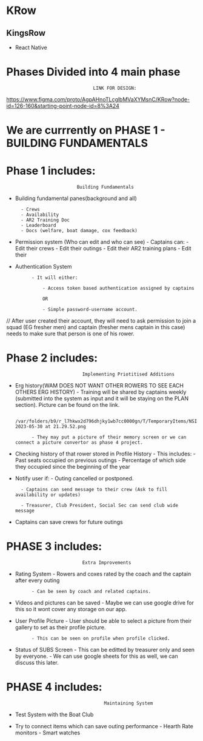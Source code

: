 # KRow
## KingsRow
- React Native



#       Phases Divided into 4 main phase



                                    LINK FOR DESIGN:
https://www.figma.com/proto/AgpAHnoTLcglbMVaXYMsnC/KRow?node-id=126-160&starting-point-node-id=8%3A24 








# We are currrently on PHASE 1 - BUILDING FUNDAMENTALS

                                       
                                       
                                       









                                       
#                   Phase 1 includes:
                              Building Fundamentals






- Building fundamental panes(background and all)

                        
        - Crews
        - Availability
        - AR2 Training Doc
        - Leaderboard
        - Docs (welfare, boat damage, cox feedback)




    
    
- Permission system (Who can edit and who can see)
        - Captains can:
            - Edit their crews
            - Edit their outings
            - Edit their AR2 training plans
            - Edit their


            


        
- Authentication System

            - It will either:
            
                - Access token based authentication assigned by captains
                
                OR
                
                - Simple password-username account.
                
                
// After user created their account, they will need to ask permission to join a squad (EG fresher men) and captain (fresher mens captain in this case) needs to make sure that person is one of his rower. 







                                  
                                  
                                  
                                  
                                    
                                    
#                        Phase 2 includes:
                                Implementing Priotitised Additions






- Erg history(WAM DOES NOT WANT OTHER ROWERS TO SEE EACH OTHERS ERG HISTORY)
            - Training will be shared by captains weekly (submitted into the system as input and it will be staying on the PLAN section). Picture can be found on the link. 
            
                            /var/folders/b9/r_l7hkwx2d796dhjky1wb7cc0000gn/T/TemporaryItems/NSIRD_screencaptureui_Z7AgdB/Screenshot 2023-05-30 at 21.29.52.png
                            
            - They may put a picture of their memory screen or we can connect a picture convertor as phase 4 project.
            
            
            
            
            
- Checking history of that rower stored in Profile History
            - This includes:
                - Past seats occupied on previous outings
                - Percentage of which side they occupied since the beginning of the year
            
            
            
            

- Notify user if:
        - Outing cancelled or postponed. 
        
        - Captains can send message to their crew (Ask to fill availability or updates)
        
        - Treasurer, Club President, Social Sec can send club wide message






- Captains can save crews for future outings












#                  PHASE 3 includes:
                                Extra Improvements
                                
                                
                            



- Rating System
            - Rowers and coxes rated by the coach and the captain after every outing
            
            - Can be seen by coach and related captains.





- Videos and pictures can be saved
            - Maybe we can use google drive for this so it wont cover any storage on our app.
            
            



- User Profile Picture
            - User should be able to select a picture from their gallery to set as their profile picture.
            
            - This can be seen on profile when profile clicked.
            




- Status of SUBS Screen
            - This can be editted by treasurer only and seen by everyone.
            - We can use google sheets for this as well, we can discuss this later.
           
           
           
           
            







#                       PHASE 4 includes:
                                        Maintaining System






- Test System with the Boat Club




- Try to connect items which can save outing performance
            - Hearth Rate monitors 
            - Smart watches
